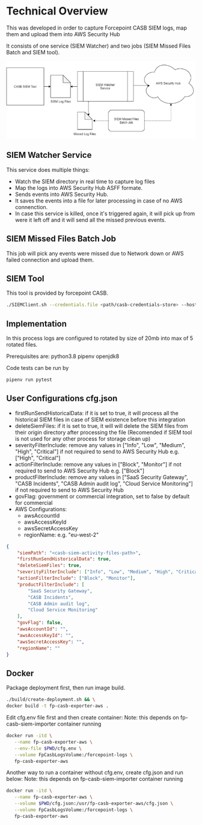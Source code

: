 # Technical Overview

This was developed in order to capture Forcepoint CASB SIEM logs, map them and upload them into AWS Security Hub

It consists of one service (SIEM Watcher) and two jobs (SIEM Missed Files Batch and SIEM tool).

<p align="center">
    <img src="./docs/overview.png">
</p>

## SIEM Watcher Service

This service does multiple things:

- Watch the SIEM directory in real time to capture log files
- Map the logs into AWS Security Hub ASFF formate.
- Sends events into AWS Security Hub.
- It saves the events into a file for later processing in case of no AWS connenction.
- In case this service is killed, once it's triggered again, it will pick up from were it left off and it will send all the missed previous events.

## SIEM Missed Files Batch Job

This job will pick any events were missed due to Network down or AWS failed connection and upload them.

## SIEM Tool

This tool is provided by forcepoint CASB.

```bash
./SIEMClient.sh --credentials.file <path/casb-credentials-store> --host my.skyfence.com --port 443 --output.dir <path/casb-activity-files> truststorePath=<trus-store-path> cefVersion=3
```

## Implementation

In this process logs are configured to rotated by size of 20mb into max of 5 rotated files.

Prerequisites are: python3.8 pipenv openjdk8

Code tests can be run by

```bash
pipenv run pytest
```

## User Configurations cfg.json

- firstRunSendHistoricalData: if it is set to true, it will process all the historical SIEM files in case of SIEM existence before this integration
- deleteSiemFiles: if it is set to true, it will will delete the SIEM files from their origin directory after processing the file (Recomended if SIEM tool is not used for any other process for storage clean up)
- severityFilterInclude: remove any values in ["Info", "Low", "Medium", "High", "Critical"] if not required to send to AWS Security Hub e.g. ["High", "Critical"]
- actionFilterInclude: remove any values in ["Block", "Monitor"] if not required to send to AWS Security Hub e.g. ["Block"]
- productFilterInclude: remove any values in ["SaaS Security Gateway", "CASB Incidents", "CASB Admin audit log", "Cloud Service Monitoring"] if not required to send to AWS Security Hub
- govFlag: government or commercial integration, set to false by default for commercial
- AWS Configurations:
  - awsAccountId
  - awsAccessKeyId
  - awsSecretAccessKey
  - regionName: e.g. "eu-west-2"

```json
{
    "siemPath": "<casb-siem-activity-files-path>",
    "firstRunSendHistoricalData": true,
    "deleteSiemFiles": true,
    "severityFilterInclude": ["Info", "Low", "Medium", "High", "Critical"],
    "actionFilterInclude": ["Block", "Monitor"],
    "productFilterInclude": [
        "SaaS Security Gateway",
        "CASB Incidents",
        "CASB Admin audit log",
        "Cloud Service Monitoring"
    ],
    "govFlag": false,
    "awsAccountId": "",
    "awsAccessKeyId": "",
    "awsSecretAccessKey": "",
    "regionName": ""
}
```

## Docker

Package deployment first, then run image build.

```bash
./build/create-deployment.sh && \
docker build -t fp-casb-exporter-aws .
```

Edit cfg.env file first and then create container:
Note: this depends on fp-casb-siem-importer container running

```bash
docker run -itd \
   --name fp-casb-exporter-aws \
   --env-file $PWD/cfg.env \
   --volume FpCasbLogsVolume:/forcepoint-logs \
   fp-casb-exporter-aws
```

Another way to run a container without cfg.env, create cfg.json and run below:
Note: this depends on fp-casb-siem-importer container running

```bash
docker run -itd \
   --name fp-casb-exporter-aws \
   --volume $PWD/cfg.json:/usr/fp-casb-exporter-aws/cfg.json \
   --volume FpCasbLogsVolume:/forcepoint-logs \
   fp-casb-exporter-aws
```
